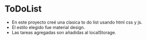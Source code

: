 # ToDoList

- En este proyecto creé una clasica to do list usando html css y js. 
- El estilo elegido fue material design.
- Las tareas agregadas son añadidas al localStorage.
